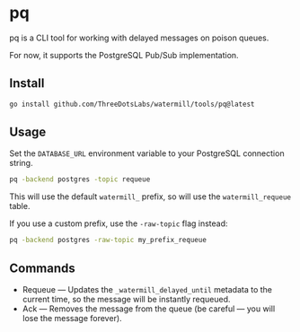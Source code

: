 # pq

pq is a CLI tool for working with delayed messages on poison queues.

For now, it supports the PostgreSQL Pub/Sub implementation.

## Install

```bash
go install github.com/ThreeDotsLabs/watermill/tools/pq@latest
```

## Usage

Set the `DATABASE_URL` environment variable to your PostgreSQL connection string.

```bash
pq -backend postgres -topic requeue
```

This will use the default `watermill_` prefix, so will use the `watermill_requeue` table.

If you use a custom prefix, use the `-raw-topic` flag instead:

```bash
pq -backend postgres -raw-topic my_prefix_requeue
```

## Commands

- Requeue — Updates the `_watermill_delayed_until` metadata to the current time, so the message will be instantly requeued.
- Ack — Removes the message from the queue (be careful — you will lose the message forever).
